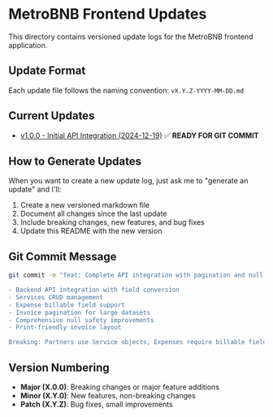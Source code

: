 # MetroBNB Frontend Updates

This directory contains versioned update logs for the MetroBNB frontend application.

## Update Format
Each update file follows the naming convention: `vX.Y.Z-YYYY-MM-DD.md`

## Current Updates
- [v1.0.0 - Initial API Integration (2024-12-19)](./v1.0.0-2024-12-19.md) ✅ **READY FOR GIT COMMIT**

## How to Generate Updates
When you want to create a new update log, just ask me to "generate an update" and I'll:
1. Create a new versioned markdown file
2. Document all changes since the last update
3. Include breaking changes, new features, and bug fixes
4. Update this README with the new version

## Git Commit Message
```bash
git commit -m "feat: Complete API integration with pagination and null safety

- Backend API integration with field conversion
- Services CRUD management
- Expense billable field support
- Invoice pagination for large datasets
- Comprehensive null safety improvements
- Print-friendly invoice layout

Breaking: Partners use Service objects, Expenses require billable field"
```

## Version Numbering
- **Major (X.0.0)**: Breaking changes or major feature additions
- **Minor (X.Y.0)**: New features, non-breaking changes
- **Patch (X.Y.Z)**: Bug fixes, small improvements